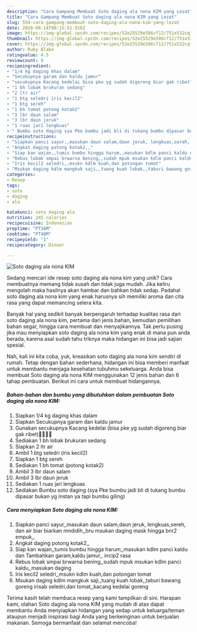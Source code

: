 ```yaml
---
description: "Cara Gampang Membuat Soto daging ala nona KIM yang Lezat"
title: "Cara Gampang Membuat Soto daging ala nona KIM yang Lezat"
slug: 554-cara-gampang-membuat-soto-daging-ala-nona-kim-yang-lezat
date: 2020-08-14T00:15:51.916Z
image: https://img-global.cpcdn.com/recipes/52e25529e586cf12/751x532cq70/soto-daging-ala-nona-kim-foto-resep-utama.jpg
thumbnail: https://img-global.cpcdn.com/recipes/52e25529e586cf12/751x532cq70/soto-daging-ala-nona-kim-foto-resep-utama.jpg
cover: https://img-global.cpcdn.com/recipes/52e25529e586cf12/751x532cq70/soto-daging-ala-nona-kim-foto-resep-utama.jpg
author: Ruby Blake
ratingvalue: 4.5
reviewcount: 9
recipeingredient:
- "1/4 kg daging khas dalam"
- "Secukupnya garam dan kaldu jamur"
- "secukupnya Kacang kedelai bisa pke yg sudah digoreng biar gak ribet"
- "1 bh lobak brukuran sedang"
- "2 ltr air"
- "1 btg seledri iris kecil2"
- "1 btg sereh"
- "1 bh tomat potong kotak2"
- "3 lbr daun salam"
- "3 lbr daun jeruk"
- "1 ruas jari lengkuas"
- " Bumbu soto daging sya Pke bumbu jadi bli di tukang bumbu dipasar bukan yg instan ya tapi bumbu giling"
recipeinstructions:
- "Siapkan panci sayur,,masukan daun salam,daun jeruk, lengkuas,sereh, dan air biar biarkan mndidih,,bru msukan daging mask hingga bnr2 empuk,,"
- "Angkat daging potong kotak2,,"
- "Siap kan wajan,,tumis bumbu hingga harum,,masukan kdlm panci kaldu dan Tambahkan garam,kaldu jamur,, incip2 rasa"
- "Rebus lobak smpai brwarna bening,,sudah mpuk msukan kdlm panci kaldu,,masukan daging"
- "Iris kecil2 seledri,,msukn kdlm kuah,dan potongan tomat"
- "Msukan daging kdlm mangkuk saji,,tuang kuah lobak,,taburi bawang goreng irisab seledri,dan tomat,,kacang kedelai goreng"
categories:
- Resep
tags:
- soto
- daging
- ala

katakunci: soto daging ala 
nutrition: 245 calories
recipecuisine: Indonesian
preptime: "PT16M"
cooktime: "PT48M"
recipeyield: "1"
recipecategory: Dinner

---
```



![Soto daging ala nona KIM](https://img-global.cpcdn.com/recipes/52e25529e586cf12/751x532cq70/soto-daging-ala-nona-kim-foto-resep-utama.jpg)

Sedang mencari ide resep soto daging ala nona kim yang unik? Cara membuatnya memang tidak susah dan tidak juga mudah. Jika keliru mengolah maka hasilnya akan hambar dan bahkan tidak sedap. Padahal soto daging ala nona kim yang enak harusnya sih memiliki aroma dan cita rasa yang dapat memancing selera kita.

Banyak hal yang sedikit banyak berpengaruh terhadap kualitas rasa dari soto daging ala nona kim, pertama dari jenis bahan, kemudian pemilihan bahan segar, hingga cara membuat dan menyajikannya. Tak perlu pusing jika mau menyiapkan soto daging ala nona kim yang enak di mana pun anda berada, karena asal sudah tahu triknya maka hidangan ini bisa jadi sajian spesial.




Nah, kali ini kita coba, yuk, kreasikan soto daging ala nona kim sendiri di rumah. Tetap dengan bahan sederhana, hidangan ini bisa memberi manfaat untuk membantu menjaga kesehatan tubuhmu sekeluarga. Anda bisa membuat Soto daging ala nona KIM menggunakan 12 jenis bahan dan 6 tahap pembuatan. Berikut ini cara untuk membuat hidangannya.

<!--inarticleads1-->

##### Bahan-bahan dan bumbu yang dibutuhkan dalam pembuatan Soto daging ala nona KIM:

1. Siapkan 1/4 kg daging khas dalam
1. Siapkan Secukupnya garam dan kaldu jamur
1. Gunakan secukupnya Kacang kedelai (bisa pke yg sudah digoreng biar gak ribet)🤗🤗🤗🤗
1. Sediakan 1 bh lobak brukuran sedang
1. Siapkan 2 ltr air
1. Ambil 1 btg seledri (iris kecil2)
1. Siapkan 1 btg sereh
1. Sediakan 1 bh tomat (potong kotak2)
1. Ambil 3 lbr daun salam
1. Ambil 3 lbr daun jeruk
1. Sediakan 1 ruas jari lengkuas
1. Sediakan  Bumbu soto daging (sya Pke bumbu jadi bli di tukang bumbu dipasar bukan yg instan ya tapi bumbu giling)




<!--inarticleads2-->

##### Cara menyiapkan Soto daging ala nona KIM:

1. Siapkan panci sayur,,masukan daun salam,daun jeruk, lengkuas,sereh, dan air biar biarkan mndidih,,bru msukan daging mask hingga bnr2 empuk,,
1. Angkat daging potong kotak2,,
1. Siap kan wajan,,tumis bumbu hingga harum,,masukan kdlm panci kaldu dan Tambahkan garam,kaldu jamur,, incip2 rasa
1. Rebus lobak smpai brwarna bening,,sudah mpuk msukan kdlm panci kaldu,,masukan daging
1. Iris kecil2 seledri,,msukn kdlm kuah,dan potongan tomat
1. Msukan daging kdlm mangkuk saji,,tuang kuah lobak,,taburi bawang goreng irisab seledri,dan tomat,,kacang kedelai goreng




Terima kasih telah membaca resep yang kami tampilkan di sini. Harapan kami, olahan Soto daging ala nona KIM yang mudah di atas dapat membantu Anda menyiapkan hidangan yang sedap untuk keluarga/teman ataupun menjadi inspirasi bagi Anda yang berkeinginan untuk berjualan makanan. Semoga bermanfaat dan selamat mencoba!
